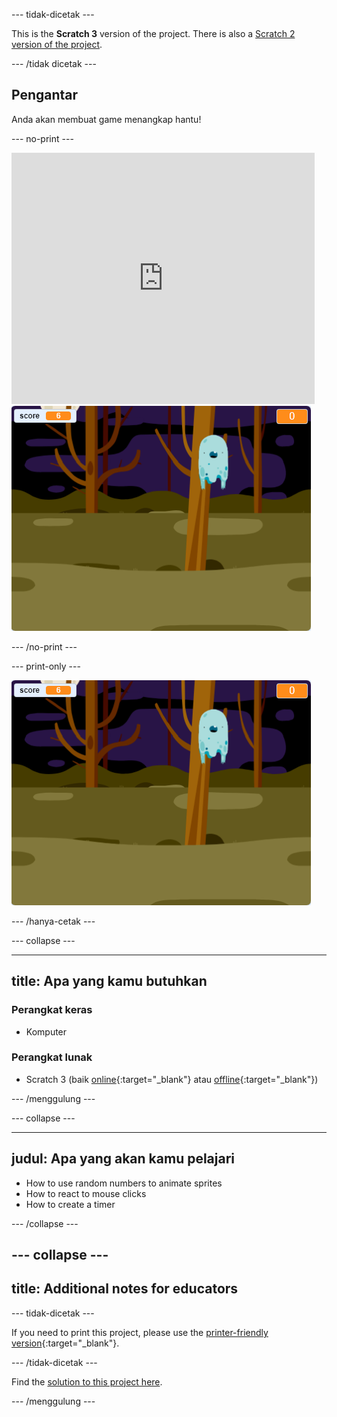 \--- tidak-dicetak \---

This is the **Scratch 3** version of the project. There is also a [Scratch 2 version of the project](https://projects.raspberrypi.org/en/projects/ghostbusters-scratch2).

\--- /tidak dicetak \---

## Pengantar

Anda akan membuat game menangkap hantu!

\--- no-print \---

<div class="scratch-preview">
  <iframe allowtransparency="true" width="485" height="402" src="https://scratch.mit.edu/projects/embed/276874679/?autostart=false" frameborder="0" scrolling="no"></iframe>
  <img src="images/showcase-static.png">
</div>

\--- /no-print \---

\--- print-only \---

![showcase](images/showcase-static.png)

\--- /hanya-cetak \---

\--- collapse \---

* * *

## title: Apa yang kamu butuhkan

### Perangkat keras

+ Komputer

### Perangkat lunak

+ Scratch 3 (baik [online](http://rpf.io/scratchon){:target="_blank"} atau [offline](http://rpf.io/scratchoff){:target="_blank"})

\--- /menggulung \---

\--- collapse \---

* * *

## judul: Apa yang akan kamu pelajari

+ How to use random numbers to animate sprites
+ How to react to mouse clicks
+ How to create a timer

\--- /collapse \---

## \--- collapse \---

## title: Additional notes for educators

\--- tidak-dicetak \---

If you need to print this project, please use the [printer-friendly version](https://projects.raspberrypi.org/en/projects/ghostbusters/print){:target="_blank"}.

\--- /tidak-dicetak \---

Find the [solution to this project here](http://rpf.io/p/en/ghostbusters-get).

\--- /menggulung \---